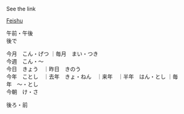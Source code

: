 See the link

[Feishu](https://mc5l0liv5s.feishu.cn/sheets/Isqnsu8vbhYX8Nt9l96cm3EUnZf)


午前・午後  
後で  

今月　こん・げつ  ｜毎月　まい・つき  
今週　こん・〜  
今日　きょう　｜昨日　きのう  
今年　ことし　｜去年　きょ・ねん　｜来年　｜半年　はん・とし ｜毎年　〜・とし  
今朝　け・さ  

後ろ・前


